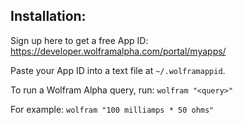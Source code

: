 Installation:
-----------------

Sign up here to get a free App ID: https://developer.wolframalpha.com/portal/myapps/

Paste your App ID into a text file at `~/.wolframappid`.

To run a Wolfram Alpha query, run: `wolfram "<query>"`

For example: `wolfram "100 milliamps * 50 ohms"`
